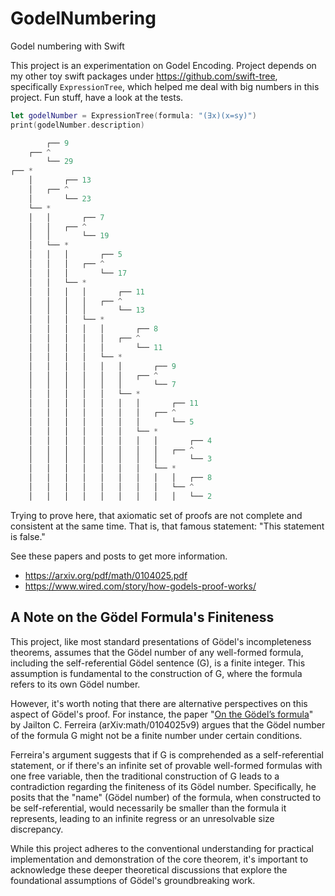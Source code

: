 # GodelNumbering
Godel numbering with Swift

This project is an experimentation on Godel Encoding. Project depends on my other toy swift packages under https://github.com/swift-tree, specifically `ExpressionTree`, which helped me deal with big numbers in this project. Fun stuff, have a look at the tests.

```swift
let godelNumber = ExpressionTree(formula: "(∃x)(x=sy)")
print(godelNumber.description)

        ┌── 9
    ┌── ^
        └── 29
┌── *
    │       ┌── 13
    │   ┌── ^
    │       └── 23
    └── *
    │   │       ┌── 7
    │   │   ┌── ^
    │   │       └── 19
    │   └── *
    │   │   │       ┌── 5
    │   │   │   ┌── ^
    │   │   │       └── 17
    │   │   └── *
    │   │   │   │       ┌── 11
    │   │   │   │   ┌── ^
    │   │   │   │       └── 13
    │   │   │   └── *
    │   │   │   │   │       ┌── 8
    │   │   │   │   │   ┌── ^
    │   │   │   │   │       └── 11
    │   │   │   │   └── *
    │   │   │   │   │   │       ┌── 9
    │   │   │   │   │   │   ┌── ^
    │   │   │   │   │   │       └── 7
    │   │   │   │   │   └── *
    │   │   │   │   │   │   │       ┌── 11
    │   │   │   │   │   │   │   ┌── ^
    │   │   │   │   │   │   │       └── 5
    │   │   │   │   │   │   └── *
    │   │   │   │   │   │   │   │       ┌── 4
    │   │   │   │   │   │   │   │   ┌── ^
    │   │   │   │   │   │   │   │       └── 3
    │   │   │   │   │   │   │   └── *
    │   │   │   │   │   │   │   │   │   ┌── 8
    │   │   │   │   │   │   │   │   └── ^
    │   │   │   │   │   │   │   │   │   └── 2
```


Trying to prove here, that axiomatic set of proofs are not complete and consistent at the same time. That is, that famous statement: "This statement is false."

See these papers and posts to get more information.

- https://arxiv.org/pdf/math/0104025.pdf
- https://www.wired.com/story/how-godels-proof-works/

## A Note on the Gödel Formula's Finiteness

This project, like most standard presentations of Gödel's incompleteness theorems, assumes that the Gödel number of any well-formed formula, including the self-referential Gödel sentence (G), is a finite integer. This assumption is fundamental to the construction of G, where the formula refers to its own Gödel number.

However, it's worth noting that there are alternative perspectives on this aspect of Gödel's proof. For instance, the paper "[On the Gödel’s formula](https://arxiv.org/pdf/math/0104025.pdf)" by Jailton C. Ferreira (arXiv:math/0104025v9) argues that the Gödel number of the formula G might not be a finite number under certain conditions.

Ferreira's argument suggests that if G is comprehended as a self-referential statement, or if there's an infinite set of provable well-formed formulas with one free variable, then the traditional construction of G leads to a contradiction regarding the finiteness of its Gödel number. Specifically, he posits that the "name" (Gödel number) of the formula, when constructed to be self-referential, would necessarily be smaller than the formula it represents, leading to an infinite regress or an unresolvable size discrepancy.

While this project adheres to the conventional understanding for practical implementation and demonstration of the core theorem, it's important to acknowledge these deeper theoretical discussions that explore the foundational assumptions of Gödel's groundbreaking work.
